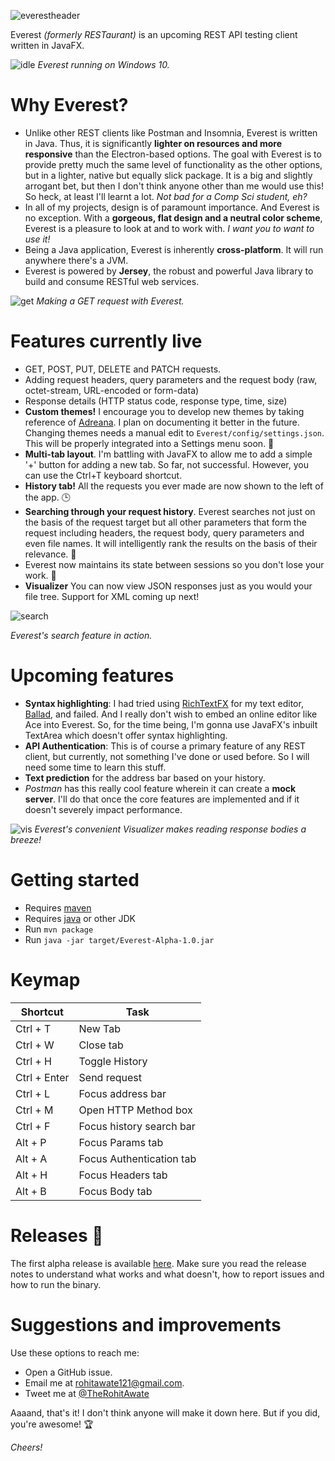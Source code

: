 ![everestheader](https://user-images.githubusercontent.com/23148259/39124644-c886b47a-4719-11e8-953c-f079b3edb664.png)

Everest _(formerly RESTaurant)_ is an upcoming REST API testing client written in JavaFX.

![idle](https://user-images.githubusercontent.com/23148259/39201973-416978a6-480e-11e8-8f94-ddd656ea8784.PNG)
_Everest running on Windows 10._
# Why Everest?
- Unlike other REST clients like Postman and Insomnia, Everest is written in Java. Thus, it is significantly
  **lighter on resources and more responsive** than the Electron-based options. The goal with Everest is to provide pretty much the same
  level of functionality as the other options, but in a lighter, native but equally slick package. It is a big and slightly arrogant bet, 
  but then I don't think anyone other than me would use this! So heck, at least I'll learnt a lot. _Not bad for a Comp Sci student, eh?_
- In all of my projects, design is of paramount importance. And Everest is no exception.
  With a **gorgeous, flat design and a neutral color scheme**, Everest is a pleasure to look at and to work with.
  _I want you to want to use it!_
- Being a Java application, Everest is inherently **cross-platform**. It will run anywhere there's a JVM.
- Everest is powered by **Jersey**, the robust and powerful Java library to build and consume RESTful web services.

![get](https://user-images.githubusercontent.com/23148259/39441570-030b27b8-4ccc-11e8-8ae7-688398073f7a.PNG)
_Making a GET request with Everest._


# Features currently live
- GET, POST, PUT, DELETE and PATCH requests.
- Adding request headers, query parameters and the request body (raw, octet-stream, URL-encoded or form-data)
- Response details (HTTP status code, response type, time, size)
- **Custom themes!** I encourage you to develop new themes by taking reference of [Adreana](https://github.com/RohitAwate/RESTaurant/blob/master/src/main/resources/css/Adreana.css). I plan on documenting it better in the future. Changing themes needs a manual edit to `Everest/config/settings.json`. This will be properly integrated into a Settings menu soon. 🌈
- **Multi-tab layout**. I'm battling with JavaFX to allow me to add a simple '+' button for adding a new tab. So far, not successful. However, you can use the Ctrl+T keyboard shortcut.
- **History tab!** All the requests you ever made are now shown to the left of the app. 🕒
- **Searching through your request history**. Everest searches not just on the basis of the request target but all other parameters that form the request including headers, the request body, query parameters and even file names. It will intelligently rank the results on the basis of their relevance. 🔎
- Everest now maintains its state between sessions so you don't lose your work. 🧠
- **Visualizer** You can now view JSON responses just as you would your file tree. Support for XML coming up next!

![search](https://user-images.githubusercontent.com/23148259/39201474-cc4e6e2e-480c-11e8-8770-7fc4401a2435.PNG)

_Everest's search feature in action._

# Upcoming features
- **Syntax highlighting**: I had tried using [RichTextFX](https://github.com/FXMisc/RichTextFX) for my text editor, 
  [Ballad](https://github.com/RohitAwate/Ballad), and failed. And I really don't wish to embed an
  online editor like Ace into Everest. So, for the time being, I'm gonna use JavaFX's inbuilt TextArea which doesn't offer syntax highlighting.
- **API Authentication**: This is of course a primary feature of any REST client, but currently, not something I've done or used before.
  So I will need some time to learn this stuff.
- **Text prediction** for the address bar based on your history.
- _Postman_ has this really cool feature wherein it can create a **mock server**. I'll do that once the core features are implemented and if it doesn't severely impact performance.

![vis](https://user-images.githubusercontent.com/23148259/39441746-8ca31756-4ccc-11e8-993f-f3ec3519d627.PNG)
_Everest's convenient Visualizer makes reading response bodies a breeze!_

# Getting started
- Requires [maven](https://maven.apache.org)
- Requires [java](http://openjdk.java.net) or other JDK
- Run `mvn package`
- Run `java -jar target/Everest-Alpha-1.0.jar`

# Keymap
| Shortcut     | Task                     |
|--------------|--------------------------|
| Ctrl + T     | New Tab                  |
| Ctrl + W     | Close tab                |
| Ctrl + H     | Toggle History           |
| Ctrl + Enter | Send request             |
| Ctrl + L     | Focus address bar        |
| Ctrl + M     | Open HTTP Method box     |
| Ctrl + F     | Focus history search bar |
| Alt + P      | Focus Params tab         |
| Alt + A      | Focus Authentication tab |
| Alt + H      | Focus Headers tab        |
| Alt + B      | Focus Body tab           |

# Releases 🚀
The first alpha release is available [here](https://github.com/RohitAwate/Everest/releases/tag/Alpha-1.0).
Make sure you read the release notes to understand what works and what doesn't, how to report issues and how to run the binary.

# Suggestions and improvements
Use these options to reach me:
- Open a GitHub issue.
- Email me at rohitawate121@gmail.com.
- Tweet me at [@TheRohitAwate](https://twitter.com/TheRohitAwate)


Aaaand, that's it!
I don't think anyone will make it down here. But if you did, you're awesome! 🏆

_Cheers!_
